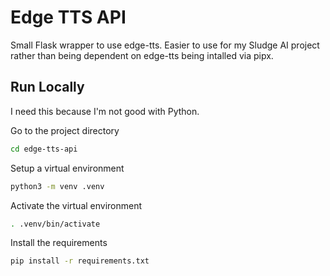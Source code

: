 # Edge TTS API

Small Flask wrapper to use edge-tts. Easier to use for my Sludge AI project rather than being dependent on edge-tts being intalled via pipx.

## Run Locally

I need this because I'm not good with Python.

Go to the project directory

```bash
cd edge-tts-api
```

Setup a virtual environment

```bash
python3 -m venv .venv

```

Activate the virtual environment

```bash
. .venv/bin/activate

```

Install the requirements

```bash
pip install -r requirements.txt
```
